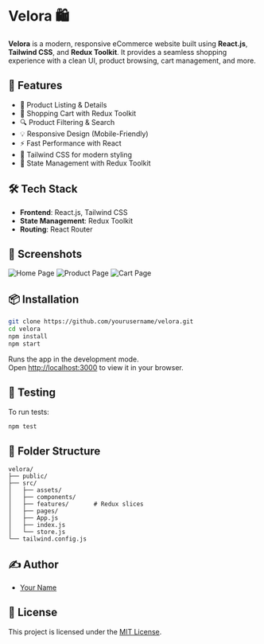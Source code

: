 # Velora 🛍️

**Velora** is a modern, responsive eCommerce website built using **React.js**, **Tailwind CSS**, and **Redux Toolkit**. It provides a seamless shopping experience with a clean UI, product browsing, cart management, and more.

## 🚀 Features

- 🧾 Product Listing & Details
- 🛒 Shopping Cart with Redux Toolkit
- 🔍 Product Filtering & Search
- 💡 Responsive Design (Mobile-Friendly)
- ⚡ Fast Performance with React
- 🎨 Tailwind CSS for modern styling
- 🔄 State Management with Redux Toolkit

## 🛠️ Tech Stack

- **Frontend**: React.js, Tailwind CSS
- **State Management**: Redux Toolkit
- **Routing**: React Router

## 📸 Screenshots

<!-- Add your screenshots in an `assets/` folder -->
![Home Page](./assets/homepage.png)
![Product Page](./assets/product-page.png)
![Cart Page](./assets/cart.png)

## 📦 Installation

```bash
git clone https://github.com/yourusername/velora.git
cd velora
npm install
npm start
```

Runs the app in the development mode.\
Open [http://localhost:3000](http://localhost:3000) to view it in your browser.

## 🧪 Testing

To run tests:

```bash
npm test
```

## 📁 Folder Structure

```
velora/
├── public/
├── src/
│   ├── assets/
│   ├── components/
│   ├── features/       # Redux slices
│   ├── pages/
│   ├── App.js
│   ├── index.js
│   └── store.js
└── tailwind.config.js
```

## ✍️ Author

- [Your Name](https://github.com/yourusername)

## 📃 License

This project is licensed under the [MIT License](LICENSE).
